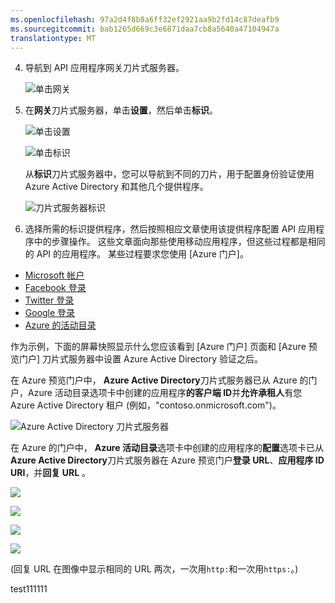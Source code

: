 ```yaml
---
ms.openlocfilehash: 97a2d4f8b8a6ff32ef2921aa9b2fd14c87deafb9
ms.sourcegitcommit: bab1265d669c3e6871daa7cb8a5640a47104947a
translationtype: MT
---
```

4. 导航到 API 应用程序网关刀片式服务器。

    ![单击网关](./media/app-service-api-gateway-config-auth/gateway.png)

7. 在**网关**刀片式服务器，单击**设置**，然后单击**标识**。

    ![单击设置](./media/app-service-api-gateway-config-auth/clicksettingsingateway.png)

    ![单击标识](./media/app-service-api-gateway-config-auth/clickidentity.png)

    从**标识**刀片式服务器中，您可以导航到不同的刀片，用于配置身份验证使用 Azure Active Directory 和其他几个提供程序。

    ![刀片式服务器标识](./media/app-service-api-gateway-config-auth/identityblade.png)
  
3. 选择所需的标识提供程序，然后按照相应文章使用该提供程序配置 API 应用程序中的步骤操作。 这些文章面向那些使用移动应用程序，但这些过程都是相同的 API 的应用程序。 某些过程要求您使用 [Azure 门户]。 

 - [Microsoft 帐户](../articles/app-service-mobile/app-service-mobile-how-to-configure-microsoft-authentication-preview.md)
 - [Facebook 登录](../articles/app-service-mobile/app-service-mobile-how-to-configure-facebook-authentication-preview.md)
 - [Twitter 登录](../articles/app-service-mobile/app-service-mobile-how-to-configure-twitter-authentication-preview.md)
 - [Google 登录](../articles/app-service-mobile/app-service-mobile-how-to-configure-google-authentication-preview.md)
 - [Azure 的活动目录](../articles/app-service-mobile/app-service-mobile-how-to-configure-active-directory-authentication-preview.md)

作为示例，下面的屏幕快照显示什么您应该看到 [Azure 门户] 页面和 [Azure 预览门户] 刀片式服务器中设置 Azure Active Directory 验证之后。

在 Azure 预览门户中， **Azure Active Directory**刀片式服务器已从 Azure 的门户，Azure 活动目录选项卡中创建的应用程序**的客户端 ID**并**允许承租人**有您 Azure Active Directory 租户 (例如，"contoso.onmicrosoft.com")。

![Azure Active Directory 刀片式服务器](./media/app-service-api-gateway-config-auth/tdinaadblade.png)

在 Azure 的门户中， **Azure 活动目录**选项卡中创建的应用程序的**配置**选项卡已从**Azure Active Directory**刀片式服务器在 Azure 预览门户**登录 URL**、**应用程序 ID URI**，并**回复 URL** 。

![](./media/app-service-api-gateway-config-auth/oldportal1.png)

![](./media/app-service-api-gateway-config-auth/oldportal2.png)

![](./media/app-service-api-gateway-config-auth/oldportal3.png)

![](./media/app-service-api-gateway-config-auth/oldportal4.png)

(回复 URL 在图像中显示相同的 URL 两次，一次用`http:`和一次用`https:`。)

test111111
